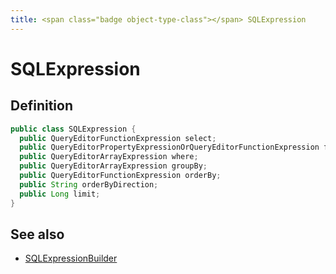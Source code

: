 ```yaml
---
title: <span class="badge object-type-class"></span> SQLExpression
---
```

# <span class="badge object-type-class"></span> SQLExpression

## Definition

```java
public class SQLExpression {
  public QueryEditorFunctionExpression select;
  public QueryEditorPropertyExpressionOrQueryEditorFunctionExpression from;
  public QueryEditorArrayExpression where;
  public QueryEditorArrayExpression groupBy;
  public QueryEditorFunctionExpression orderBy;
  public String orderByDirection;
  public Long limit;
}
```
## See also

 * <span class="badge builder"></span> [SQLExpressionBuilder](./builder-SQLExpressionBuilder.md)
